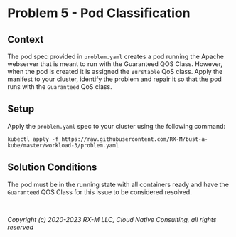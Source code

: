 # Problem 5 - Pod Classification


## Context

The pod spec provided in `problem.yaml` creates a pod running the Apache webserver that is meant to run with the
Guaranteed QOS Class. However, when the pod is created it is assigned the `Burstable` QoS class. Apply the manifest to
your cluster, identify the problem and repair it so that the pod runs with the `Guaranteed` QoS class.


## Setup

Apply the `problem.yaml` spec to your cluster using the following command:

```
kubectl apply -f https://raw.githubusercontent.com/RX-M/bust-a-kube/master/workload-3/problem.yaml
```


## Solution Conditions

The pod must be in the running state with all containers ready and have the `Guaranteed` QOS Class for this issue to be considered resolved.

<br>

_Copyright (c) 2020-2023 RX-M LLC, Cloud Native Consulting, all rights reserved_

[RX-M LLC]: https://rx-m.io/rxm-cnc.svg "RX-M LLC"
